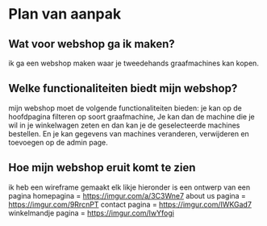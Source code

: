 # Plan van aanpak

## Wat voor webshop ga ik maken?
ik ga een webshop maken waar je tweedehands graafmachines kan kopen.

## Welke functionaliteiten biedt mijn webshop?
mijn webshop moet de volgende functionaliteiten bieden: je kan op de hoofdpagina filteren op soort graafmachine, Je kan dan de machine die je wil in je winkelwagen zeten en dan kan je de geselecteerde machines bestellen. En je kan gegevens van machines  veranderen, verwijderen en toevoegen op de admin page.

## Hoe mijn webshop eruit komt te zien
ik heb een wireframe gemaakt elk likje hieronder is een ontwerp van een pagina
homepagina = https://imgur.com/a/3C3Wne7
about us pagina = https://imgur.com/9RrcnPT
contact pagina = https://imgur.com/IWKGad7
winkelmandje pagina = https://imgur.com/IwYfogi
